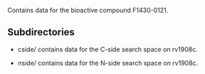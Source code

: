 Contains data for the bioactive compound F1430-0121.

## Subdirectories

- cside/ contains data for the C-side search space on rv1908c.

- nside/ contains data for the N-side search space on rv1908c.

